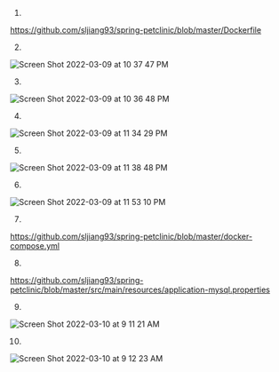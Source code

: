 1.
https://github.com/sljiang93/spring-petclinic/blob/master/Dockerfile

2.

![Screen Shot 2022-03-09 at 10 37 47 PM](https://user-images.githubusercontent.com/86927390/157584814-8a473426-5a54-4193-b64f-83bb98c4d2eb.png)

3.
![Screen Shot 2022-03-09 at 10 36 48 PM](https://user-images.githubusercontent.com/86927390/157584838-ff8a5260-2b2f-4fef-ad7c-a9ce2d4431b6.png)

4.

![Screen Shot 2022-03-09 at 11 34 29 PM](https://user-images.githubusercontent.com/86927390/157590264-1b1b0912-a68f-490c-8aa4-e1109bde9d77.png)

5.
![Screen Shot 2022-03-09 at 11 38 48 PM](https://user-images.githubusercontent.com/86927390/157590695-4c43fd6b-5848-4f8f-8856-9f9c5ad5e03f.png)

6.
![Screen Shot 2022-03-09 at 11 53 10 PM](https://user-images.githubusercontent.com/86927390/157592227-9d551873-add9-49c5-a159-7e13a3aa7591.png)

7.
https://github.com/sljiang93/spring-petclinic/blob/master/docker-compose.yml

8.
https://github.com/sljiang93/spring-petclinic/blob/master/src/main/resources/application-mysql.properties

9.
![Screen Shot 2022-03-10 at 9 11 21 AM](https://user-images.githubusercontent.com/86927390/157681002-2ffe6769-f08b-407b-b976-27a8209ab0e1.png)

10.
![Screen Shot 2022-03-10 at 9 12 23 AM](https://user-images.githubusercontent.com/86927390/157681044-33193224-2ee6-47b9-a9a5-2ffcb77f700f.png)

